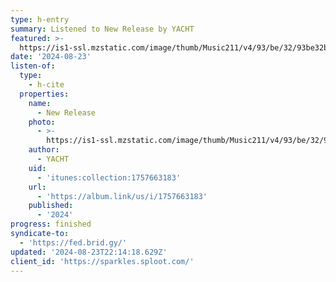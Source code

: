 ```yaml
---
type: h-entry
summary: Listened to New Release by YACHT
featured: >-
  https://is1-ssl.mzstatic.com/image/thumb/Music211/v4/93/be/32/93be32b1-bb63-6ba5-aee1-a70a9fae1cd1/artwork.jpg/100x100bb.jpg
date: '2024-08-23'
listen-of:
  type:
    - h-cite
  properties:
    name:
      - New Release
    photo:
      - >-
        https://is1-ssl.mzstatic.com/image/thumb/Music211/v4/93/be/32/93be32b1-bb63-6ba5-aee1-a70a9fae1cd1/artwork.jpg/100x100bb.jpg
    author:
      - YACHT
    uid:
      - 'itunes:collection:1757663183'
    url:
      - 'https://album.link/us/i/1757663183'
    published:
      - '2024'
progress: finished
syndicate-to:
  - 'https://fed.brid.gy/'
updated: '2024-08-23T22:14:18.629Z'
client_id: 'https://sparkles.sploot.com/'
---
```


